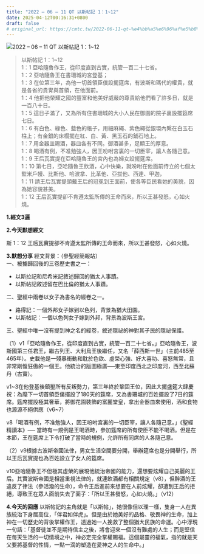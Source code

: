 ```yaml
---
title: "2022 – 06 – 11 QT 以斯帖記 1：1~12"
date: 2025-04-12T00:16:31+0800
draft: false
# original_url: https://cmtc.tw/2022-06-11-qt-%e4%bb%a5%e6%96%af%e5%b8%96%e8%a8%98-1%ef%bc%9a112
---
```


![2022 – 06 – 11 QT 以斯帖記 1：1\~12](/images/qt.jpg  "2022 – 06 – 11 QT 以斯帖記 1：1\~12")

> 以斯帖記 1：1\~12  
> 1：1 亞哈隨魯作王，從印度直到古實，統管一百二十七省。  
> 1：2 亞哈隨魯王在書珊城的宮登基；  
> 1：3 在位第三年，為他一切首領臣僕設擺筵席，有波斯和瑪代的權貴，就是各省的貴冑與首領，在他面前。  
> 1：4 他把他榮耀之國的豐富和他美好威嚴的尊貴給他們看了許多日，就是一百八十日。  
> 1：5 這日子滿了，又為所有住書珊城的大小人民在御園的院子裏設擺筵席七日。  
> 1：6 有白色、綠色、藍色的帳子，用細麻繩、紫色繩從銀環內繫在白玉石柱上；有金銀的床榻擺在紅、白、黃、黑玉石的鋪石地上。  
> 1：7 用金器皿賜酒，器皿各有不同。御酒甚多，足顯王的厚意。  
> 1：8 喝酒有例，不准勉強人，因王吩咐宮裏的一切臣宰，讓人各隨己意。  
> 1：9 王后瓦實提在亞哈隨魯王的宮內也為婦女設擺筵席。  
> 1：10 第七日，亞哈隨魯王飲酒，心中快樂，就吩咐在他面前侍立的七個太監米戶幔、比斯他、哈波拿、比革他、亞拔他、西達、甲迦，  
> 1：11 請王后瓦實提頭戴王后的冠冕到王面前，使各等臣民看她的美貌，因為她容貌甚美。  
> 1：12 王后瓦實提卻不肯遵太監所傳的王命而來，所以王甚發怒，心如火燒。

**1.經文3遍**

**2.今天默想經文**
  
斯 1：12 王后瓦實提卻不肯遵太監所傳的王命而來，所以王甚發怒，心如火燒。

**3.默想分享**
經文背景：（參聖經簡報站）  
一、被擄歸回後的三卷歷史書之一：

* 以斯拉記和尼希米記敘述歸回的猶太人事蹟。
* 以斯帖記敘述留在巴比倫的猶太人事蹟。

二、聖經中兩卷以女子為書名的經卷之一。

* 路得記：一個外邦女子嫁到以色列，背景為猶大田園。
* 以斯帖記：一個以色列女子嫁到外邦，背景為波斯王宮。

三、聖經中唯一沒有提到神之名的經卷，敘述隱祕的神對其子民的隱祕保護。

（1）v1「亞哈隨魯作王，從印度直到古實，統管一百二十七省。」亞哈隨魯王，波斯國第三任君王，繼古列王、大利烏王後繼任，又名「薛西斯一世」（主前485至465年）。史載他是一殘暴衝動和耽於色欲、虛榮心強、好大喜功、喜怒無常，且非常剛愎狂傲的一個王。他統治的版圖極廣──東至印度西北之印度河，西至北蘇丹（古實）。

v1\~3在他登基後鎮壓所有反叛勢力，第三年終於鞏固王位，因此大擺盛筵大肆慶祝：為麾下一切首領臣僕擺設了180天的筵席，又為書珊城的百姓擺設了7日的筵席。筵席擺設極其奢華，將御花園裝飾的富麗堂皇，拿出金器皿來使用，酒和食物也源源不絕供應（v6\~7）

v8「喝酒有例，不准勉強人，因王吩咐宮裏的一切臣宰，讓人各隨己意。」《聖經精讀本》── 當時有一規例是王喝酒時，參加筵席的所有使臣不能不喝酒。但是在本節，王在筵席上下令打破了當時的規例，允許所有同席的人各隨己意。

（2）v9根據古波斯帝國法律，男女生活空間要分開，舉辦筵席也是分開舉行，所以王后瓦實提也為百姓設立了女人的筵席。

v10亞哈隨魯王不但極其虛榮的展現他統治帝國的能力，還想要炫耀自己美麗的王后。其實波斯帝國是相當重視法律的，就連飲酒都有相關規定（v8），但醉酒的王違反了律法（參活潑的生命），命令王后進前來想要在人前炫耀，卻遭到王后的拒絕，導致王在眾人面前失去了面子：「所以王甚發怒，心如火燒。」（v12）

**4.今天的回應**
以斯帖記的主角就是「以斯帖」，她很像但以理一樣，隻身一人在異族統治下身居高位，「伴君如伴虎」。但是由於她美好的品格、敬畏神的生命，加上神在一切歷史的背後掌權作王，透過她一人挽救了整個猶大民族的命運。心中浮現一句話：「基督徒並不是期待信主之後，將會迎來一個沒有難處的人生；而是堅信在每天生活的一切情境之中，神必定完全掌權賜福。這個屬靈的福氣，指的就是天父要將基督的性情，一點一滴的塑造在愛神之人的生命中。」

